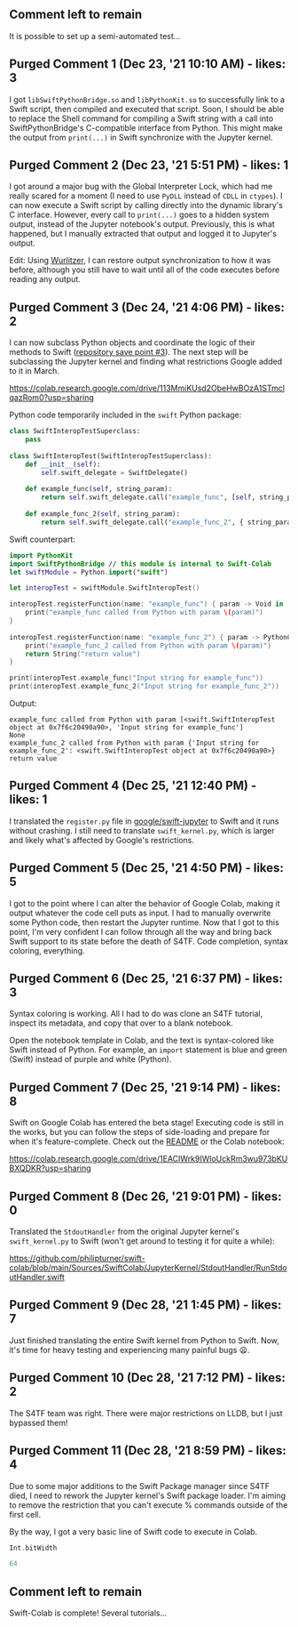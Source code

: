 ## Comment left to remain

It is possible to set up a semi-automated test...

## Purged Comment 1 (Dec 23, '21 10:10 AM) - likes: 3

I got `libSwiftPythonBridge.so` and `libPythonKit.so` to successfully link to a Swift script, then compiled and executed that script. Soon, I should be able to replace the Shell command for compiling a Swift string with a call into SwiftPythonBridge's C-compatible interface from Python. This might make the output from `print(...)` in Swift synchronize with the Jupyter kernel.

## Purged Comment 2 (Dec 23, '21 5:51 PM) - likes: 1

I got around a major bug with the Global Interpreter Lock, which had me really scared for a moment (I need to use `PyDLL` instead of `CDLL` in `ctypes`). I can now execute a Swift script by calling directly into the dynamic library's C interface. However, every call to `print(...)` goes to a hidden system output, instead of the Jupyter notebook's output. Previously, this is what happened, but I manually extracted that output and logged it to Jupyter's output.

Edit: Using [Wurlitzer](https://github.com/minrk/wurlitzer), I can restore output synchronization to how it was before, although you still have to wait until all of the code executes before reading any output.

## Purged Comment 3 (Dec 24, '21 4:06 PM) - likes: 2

I can now subclass Python objects and coordinate the logic of their methods to Swift ([repository save point #3](https://github.com/philipturner/swift-colab/tree/save-3)). The next step will be subclassing the Jupyter kernel and finding what restrictions Google added to it in March.

https://colab.research.google.com/drive/113MmiKUsd2ObeHwBOzA1STmclqazRom0?usp=sharing

Python code temporarily included in the `swift` Python package:
```python
class SwiftInteropTestSuperclass:
    pass
    
class SwiftInteropTest(SwiftInteropTestSuperclass): 
    def __init__(self):
        self.swift_delegate = SwiftDelegate()
        
    def example_func(self, string_param):
        return self.swift_delegate.call("example_func", [self, string_param])
    
    def example_func_2(self, string_param):
        return self.swift_delegate.call("example_func_2", { string_param: self })
```

Swift counterpart:
```swift
import PythonKit
import SwiftPythonBridge // this module is internal to Swift-Colab
let swiftModule = Python.import("swift")

let interopTest = swiftModule.SwiftInteropTest()

interopTest.registerFunction(name: "example_func") { param -> Void in
    print("example_func called from Python with param \(param)")
}
            
interopTest.registerFunction(name: "example_func_2") { param -> PythonConvertible in
    print("example_func_2 called from Python with param \(param)")
    return String("return value")
}

print(interopTest.example_func("Input string for example_func"))
print(interopTest.example_func_2("Input string for example_func_2"))
```

Output:
```
example_func called from Python with param [<swift.SwiftInteropTest object at 0x7f6c20490a90>, 'Input string for example_func']
None
example_func_2 called from Python with param {'Input string for example_func_2': <swift.SwiftInteropTest object at 0x7f6c20490a90>}
return value
```

## Purged Comment 4 (Dec 25, '21 12:40 PM) - likes: 1

I translated the `register.py` file in [google/swift-jupyter](https://github.com/google/swift-jupyter) to Swift and it runs without crashing. I still need to translate `swift_kernel.py`, which is larger and likely what's affected by Google's restrictions.

## Purged Comment 5 (Dec 25, '21 4:50 PM) - likes: 5

I got to the point where I can alter the behavior of Google Colab, making it output whatever the code cell puts as input. I had to manually overwrite some Python code, then restart the Jupyter runtime. Now that I got to this point, I'm very confident I can follow through all the way and bring back Swift support to its state before the death of S4TF. Code completion, syntax coloring, everything.

## Purged Comment 6 (Dec 25, '21 6:37 PM) - likes: 3

Syntax coloring is working. All I had to do was clone an S4TF tutorial, inspect its metadata, and copy that over to a blank notebook.

Open the notebook template in Colab, and the text is syntax-colored like Swift instead of Python. For example, an `import` statement is blue and green (Swift) instead of purple and white (Python).

## Purged Comment 7 (Dec 25, '21 9:14 PM) - likes: 8

Swift on Google Colab has entered the beta stage! Executing code is still in the works, but you can follow the steps of side-loading and prepare for when it's feature-complete. Check out the [README](https://github.com/philipturner/swift-colab) or the Colab notebook:

https://colab.research.google.com/drive/1EACIWrk9IWloUckRm3wu973bKUBXQDKR?usp=sharing

## Purged Comment 8 (Dec 26, '21 9:01 PM) - likes: 0

Translated the `StdoutHandler` from the original Jupyter kernel's `swift_kernel.py` to Swift (won't get around to testing it for quite a while):

https://github.com/philipturner/swift-colab/blob/main/Sources/SwiftColab/JupyterKernel/StdoutHandler/RunStdoutHandler.swift

## Purged Comment 9 (Dec 28, '21 1:45 PM) - likes: 7

Just finished translating the entire Swift kernel from Python to Swift. Now, it's time for heavy testing and experiencing many painful bugs :frowning:.

## Purged Comment 10 (Dec 28, '21 7:12 PM) - likes: 2

The S4TF team was right. There were major restrictions on LLDB, but I just bypassed them!

## Purged Comment 11 (Dec 28, '21 8:59 PM) - likes: 4

Due to some major additions to the Swift Package manager since S4TF died, I need to rework the Jupyter kernel's Swift package loader. I'm aiming to remove the restriction that you can't execute % commands outside of the first cell.

By the way, I got a very basic line of Swift code to execute in Colab.
```swift
Int.bitWidth
```
```swift
64
```

## Comment left to remain

Swift-Colab is complete! Several tutorials...
